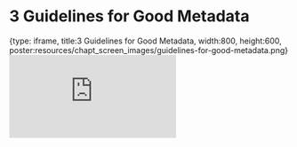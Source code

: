 # 3 Guidelines for Good Metadata
 
{type: iframe, title:3 Guidelines for Good Metadata, width:800, height:600, poster:resources/chapt_screen_images/guidelines-for-good-metadata.png}
![](https://hutchdatascience.org/Choosing_Genomics_Tools/guidelines-for-good-metadata.html)
 

 
